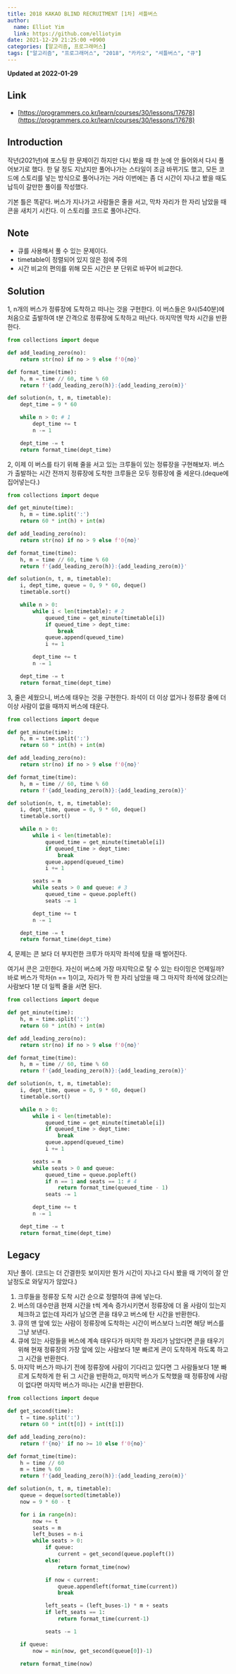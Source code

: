 ```yaml
---
title: 2018 KAKAO BLIND RECRUITMENT [1차] 셔틀버스
author:
  name: Elliot Yim
  link: https://github.com/elliotyim
date: 2021-12-29 21:25:00 +0900
categories: [알고리즘, 프로그래머스]
tags: ["알고리즘", "프로그래머스", "2018", "카카오", "셔틀버스", "큐"]
---
```


**Updated at 2022-01-29**

## Link

- [https://programmers.co.kr/learn/courses/30/lessons/17678](https://programmers.co.kr/learn/courses/30/lessons/17678)

## Introduction

작년(2021년)에 포스팅 한 문제이긴 하지만 다시 봤을 때 한 눈에 안 들어와서 다시 풀어보기로 했다. 한 달 정도 지났지만 풀어나가는 스타일이 조금 바뀌기도 했고, 모든 코드에 스토리를 넣는 방식으로 풀어나가는 거라 이번에는 좀 더 시간이 지나고 봤을 때도 납득이 갈만한 풀이를 작성했다.

기본 틀은 똑같다. 버스가 지나가고 사람들은 줄을 서고, 막차 자리가 한 자리 남았을 때 콘을 새치기 시킨다. 이 스토리를 코드로 풀어나간다.

## Note

- 큐를 사용해서 풀 수 있는 문제이다.
- timetable이 정렬되어 있지 않은 점에 주의
- 시간 비교의 편의를 위해 모든 시간은 분 단위로 바꾸어 비교한다.

## Solution

1, n개의 버스가 정류장에 도착하고 떠나는 것을 구현한다. 이 버스들은 9시(540분)에 처음으로 출발하여 t분 간격으로 정류장에 도착하고 떠난다. 마지막엔 막차 시간을 반환한다.

```python
from collections import deque

def add_leading_zero(no):
    return str(no) if no > 9 else f'0{no}'

def format_time(time):
    h, m = time // 60, time % 60
    return f'{add_leading_zero(h)}:{add_leading_zero(m)}'

def solution(n, t, m, timetable):
    dept_time = 9 * 60

    while n > 0: # 1
        dept_time += t
        n -= 1

    dept_time -= t
    return format_time(dept_time)
```

2, 이제 이 버스를 타기 위해 줄을 서고 있는 크루들이 있는 정류장을 구현해보자. 버스가 출발하는 시간 전까지 정류장에 도착한 크루들은 모두 정류장에 줄 세운다.(deque에 집어넣는다.)

```python
from collections import deque

def get_minute(time):
    h, m = time.split(':')
    return 60 * int(h) + int(m)

def add_leading_zero(no):
    return str(no) if no > 9 else f'0{no}'

def format_time(time):
    h, m = time // 60, time % 60
    return f'{add_leading_zero(h)}:{add_leading_zero(m)}'

def solution(n, t, m, timetable):
    i, dept_time, queue = 0, 9 * 60, deque()
    timetable.sort()

    while n > 0:
        while i < len(timetable): # 2
            queued_time = get_minute(timetable[i])
            if queued_time > dept_time:
                break
            queue.append(queued_time)
            i += 1

        dept_time += t
        n -= 1

    dept_time -= t
    return format_time(dept_time)
```

3, 줄은 세웠으니, 버스에 태우는 것을 구현한다. 좌석이 더 이상 없거나 정류장 줄에 더 이상 사람이 없을 때까지 버스에 태운다.

```python
from collections import deque

def get_minute(time):
    h, m = time.split(':')
    return 60 * int(h) + int(m)

def add_leading_zero(no):
    return str(no) if no > 9 else f'0{no}'

def format_time(time):
    h, m = time // 60, time % 60
    return f'{add_leading_zero(h)}:{add_leading_zero(m)}'

def solution(n, t, m, timetable):
    i, dept_time, queue = 0, 9 * 60, deque()
    timetable.sort()

    while n > 0:
        while i < len(timetable):
            queued_time = get_minute(timetable[i])
            if queued_time > dept_time:
                break
            queue.append(queued_time)
            i += 1

        seats = m
        while seats > 0 and queue: # 3
            queued_time = queue.popleft()
            seats -= 1

        dept_time += t
        n -= 1

    dept_time -= t
    return format_time(dept_time)
```

4, 문제는 콘 보다 더 부지런한 크루가 마지막 좌석에 탔을 때 벌어진다.

여기서 콘은 고민한다. 자신이 버스에 가장 마지막으로 탈 수 있는 타이밍은 언제일까? 바로 버스가 막차(n == 1)이고, 자리가 딱 한 자리 남았을 때 그 마지막 좌석에 앉으려는 사람보다 1분 더 일찍 줄을 서면 된다.

```python
from collections import deque

def get_minute(time):
    h, m = time.split(':')
    return 60 * int(h) + int(m)

def add_leading_zero(no):
    return str(no) if no > 9 else f'0{no}'

def format_time(time):
    h, m = time // 60, time % 60
    return f'{add_leading_zero(h)}:{add_leading_zero(m)}'

def solution(n, t, m, timetable):
    i, dept_time, queue = 0, 9 * 60, deque()
    timetable.sort()

    while n > 0:
        while i < len(timetable):
            queued_time = get_minute(timetable[i])
            if queued_time > dept_time:
                break
            queue.append(queued_time)
            i += 1

        seats = m
        while seats > 0 and queue:
            queued_time = queue.popleft()
            if n == 1 and seats == 1: # 4
                return format_time(queued_time - 1)
            seats -= 1

        dept_time += t
        n -= 1

    dept_time -= t
    return format_time(dept_time)
```

## Legacy

지난 풀이. (코드는 더 간결한듯 보이지만 뭔가 시간이 지나고 다시 봤을 때 기억이 잘 안날정도로 와닿지가 않았다.)

1. 크루들을 정류장 도착 시간 순으로 정렬하여 큐에 넣는다.
2. 버스의 대수만큼 현재 시간을 t씩 계속 증가시키면서 정류장에 더 올 사람이 있는지 체크하고 없는데 자리가 남으면 콘을 태우고 버스에 탄 시간을 반환한다.
3. 큐의 맨 앞에 있는 사람이 정류장에 도착하는 시간이 버스보다 느리면 해당 버스를 그냥 보낸다.
4. 큐에 있는 사람들을 버스에 계속 태우다가 마지막 한 자리가 남았다면 콘을 태우기 위해 현재 정류장의 가장 앞에 있는 사람보다 1분 빠르게 콘이 도착하게 하도록 하고 그 시간을 반환한다.
5. 마지막 버스가 떠나기 전에 정류장에 사람이 기다리고 있다면 그 사람들보다 1분 빠르게 도착하게 한 뒤 그 시간을 반환하고, 마지막 버스가 도착했을 때 정류장에 사람이 없다면 마지막 버스가 떠나는 시간을 반환한다.

```python
from collections import deque

def get_second(time):
    t = time.split(':')
    return 60 * int(t[0]) + int(t[1])

def add_leading_zero(no):
    return f'{no}' if no >= 10 else f'0{no}'

def format_time(time):
    h = time // 60
    m = time % 60
    return f'{add_leading_zero(h)}:{add_leading_zero(m)}'

def solution(n, t, m, timetable):
    queue = deque(sorted(timetable))
    now = 9 * 60 - t

    for i in range(n):
        now += t
        seats = m
        left_buses = n-i
        while seats > 0:
            if queue:
                current = get_second(queue.popleft())
            else:
                return format_time(now)

            if now < current:
                queue.appendleft(format_time(current))
                break

            left_seats = (left_buses-1) * m + seats
            if left_seats == 1:
                return format_time(current-1)

            seats -= 1

    if queue:
        now = min(now, get_second(queue[0])-1)

    return format_time(now)
```
